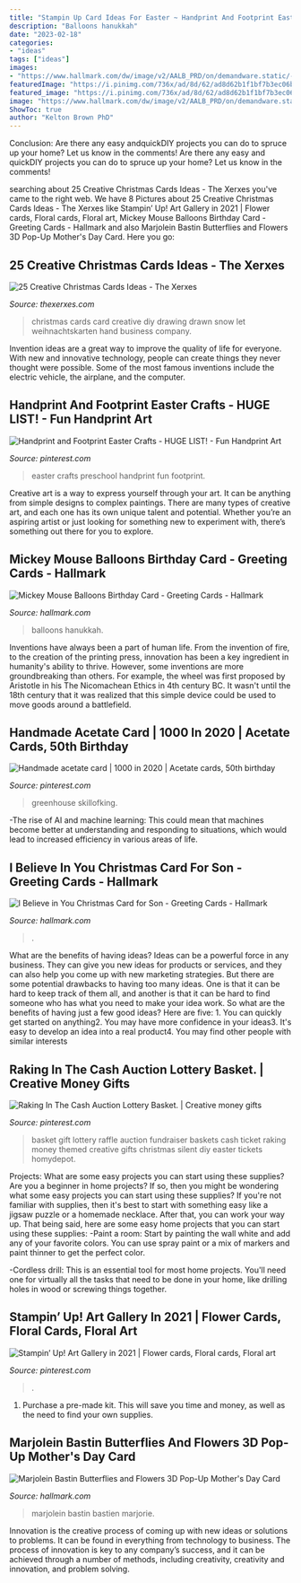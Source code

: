 ```yaml
---
title: "Stampin Up Card Ideas For Easter ~ Handprint And Footprint Easter Crafts"
description: "Balloons hanukkah"
date: "2023-02-18"
categories:
- "ideas"
tags: ["ideas"]
images:
- "https://www.hallmark.com/dw/image/v2/AALB_PRD/on/demandware.static/-/Sites-hallmark-master/default/dw853f43ff/images/finished-goods/Mickey-Mouse-Balloons-Birthday-Card-root-429HBD1580_PV.1.HBD1580.JPG_Source_Image.jpg"
featuredImage: "https://i.pinimg.com/736x/ad/8d/62/ad8d62b1f1bf7b3ec06b645be6a48e07.jpg"
featured_image: "https://i.pinimg.com/736x/ad/8d/62/ad8d62b1f1bf7b3ec06b645be6a48e07.jpg"
image: "https://www.hallmark.com/dw/image/v2/AALB_PRD/on/demandware.static/-/Sites-hallmark-master/default/dw853f43ff/images/finished-goods/Mickey-Mouse-Balloons-Birthday-Card-root-429HBD1580_PV.1.HBD1580.JPG_Source_Image.jpg"
ShowToc: true
author: "Kelton Brown PhD"
---
```



Conclusion: Are there any easy andquickDIY projects you can do to spruce up your home? Let us know in the comments!
Are there any easy and quickDIY projects you can do to spruce up your home? Let us know in the comments!

	

		
searching about 25 Creative Christmas Cards Ideas - The Xerxes you've came to the right web. We have 8 Pictures about 25 Creative Christmas Cards Ideas - The Xerxes like Stampin’ Up! Art Gallery in 2021 | Flower cards, Floral cards, Floral art, Mickey Mouse Balloons Birthday Card - Greeting Cards - Hallmark and also Marjolein Bastin Butterflies and Flowers 3D Pop-Up Mother&#039;s Day Card. Here you go:
		
    
## 25 Creative Christmas Cards Ideas - The Xerxes

<img loading=lazy src="http://thexerxes.com/wp-content/uploads/2015/11/122.jpg" onerror="this.onerror=null;this.src='https://tse2.mm.bing.net/th?id=OIP.QNQ-BSc199RXc-SfHDtTggHaLI&amp;pid=15.1';" alt="25 Creative Christmas Cards Ideas - The Xerxes">

_Source: thexerxes.com_

>christmas cards card creative diy drawing drawn snow let weihnachtskarten hand business company. 

	

Invention ideas are a great way to improve the quality of life for everyone. With new and innovative technology, people can create things they never thought were possible. Some of the most famous inventions include the electric vehicle, the airplane, and the computer.

    
## Handprint And Footprint Easter Crafts - HUGE LIST! - Fun Handprint Art

<img loading=lazy src="https://i.pinimg.com/736x/60/6b/eb/606beba29d47f548bfe5851812ad2d9c.jpg" onerror="this.onerror=null;this.src='https://tse2.mm.bing.net/th?id=OIP.y49TgqATeWMkMsrXTi0fLQHaLa&amp;pid=15.1';" alt="Handprint and Footprint Easter Crafts - HUGE LIST! - Fun Handprint Art">

_Source: pinterest.com_

>easter crafts preschool handprint fun footprint. 

	

Creative art is a way to express yourself through your art. It can be anything from simple designs to complex paintings. There are many types of creative art, and each one has its own unique talent and potential. Whether you’re an aspiring artist or just looking for something new to experiment with, there’s something out there for you to explore.

    
## Mickey Mouse Balloons Birthday Card - Greeting Cards - Hallmark

<img loading=lazy src="https://www.hallmark.com/dw/image/v2/AALB_PRD/on/demandware.static/-/Sites-hallmark-master/default/dw853f43ff/images/finished-goods/Mickey-Mouse-Balloons-Birthday-Card-root-429HBD1580_PV.1.HBD1580.JPG_Source_Image.jpg" onerror="this.onerror=null;this.src='https://tse4.mm.bing.net/th?id=OIP.KAWjDjM7zhQM8Dqjha0bAAHaKz&amp;pid=15.1';" alt="Mickey Mouse Balloons Birthday Card - Greeting Cards - Hallmark">

_Source: hallmark.com_

>balloons hanukkah. 

	

Inventions have always been a part of human life. From the invention of fire, to the creation of the printing press, innovation has been a key ingredient in humanity's ability to thrive. However, some inventions are more groundbreaking than others. For example, the wheel was first proposed by Aristotle in his The Nicomachean Ethics in 4th century BC. It wasn't until the 18th century that it was realized that this simple device could be used to move goods around a battlefield.

    
## Handmade Acetate Card | 1000 In 2020 | Acetate Cards, 50th Birthday

<img loading=lazy src="https://i.pinimg.com/736x/ac/9f/fa/ac9ffac498c1a82e1ca97169c847963d.jpg" onerror="this.onerror=null;this.src='https://tse1.mm.bing.net/th?id=OIP.LU1yaJcrpwJbLUOPsQVxvgHaJ3&amp;pid=15.1';" alt="Handmade acetate card | 1000 in 2020 | Acetate cards, 50th birthday">

_Source: pinterest.com_

>greenhouse skillofking. 

	

-The rise of AI and machine learning: This could mean that machines become better at understanding and responding to situations, which would lead to increased efficiency in various areas of life.

    
## I Believe In You Christmas Card For Son - Greeting Cards - Hallmark

<img loading=lazy src="https://www.hallmark.com/dw/image/v2/AALB_PRD/on/demandware.static/-/Sites-hallmark-master/default/dw0a20a757/images/finished-goods/Heart-Ornament-Christmas-Card-for-Son_429XZH3474_05.jpg?sw=1920" onerror="this.onerror=null;this.src='https://tse2.mm.bing.net/th?id=OIP.J9sdta8WCzzhZWtntwaebAHaHa&amp;pid=15.1';" alt="I Believe in You Christmas Card for Son - Greeting Cards - Hallmark">

_Source: hallmark.com_

>. 

	

What are the benefits of having ideas?
Ideas can be a powerful force in any business. They can give you new ideas for products or services, and they can also help you come up with new marketing strategies. But there are some potential drawbacks to having too many ideas. One is that it can be hard to keep track of them all, and another is that it can be hard to find someone who has what you need to make your idea work. So what are the benefits of having just a few good ideas? Here are five: 1. You can quickly get started on anything2. You may have more confidence in your ideas3. It's easy to develop an idea into a real product4. You may find other people with similar interests
    
## Raking In The Cash Auction Lottery Basket. | Creative Money Gifts

<img loading=lazy src="https://i.pinimg.com/736x/06/9b/f0/069bf0d083458e5bf76ae5e90b5bf8be.jpg" onerror="this.onerror=null;this.src='https://tse4.mm.bing.net/th?id=OIP.46w3o4ln_tO0yiVHAmhr9gHaJ3&amp;pid=15.1';" alt="Raking In The Cash Auction Lottery Basket. | Creative money gifts">

_Source: pinterest.com_

>basket gift lottery raffle auction fundraiser baskets cash ticket raking money themed creative gifts christmas silent diy easter tickets homydepot. 

	

Projects: What are some easy projects you can start using these supplies?
Are you a beginner in home projects? If so, then you might be wondering what some easy projects you can start using these supplies? If you're not familiar with supplies, then it's best to start with something easy like a jigsaw puzzle or a homemade necklace. After that, you can work your way up. That being said, here are some easy home projects that you can start using these supplies: 
-Paint a room: Start by painting the wall white and add any of your favorite colors. You can use spray paint or a mix of markers and paint thinner to get the perfect color. 

-Cordless drill: This is an essential tool for most home projects. You'll need one for virtually all the tasks that need to be done in your home, like drilling holes in wood or screwing things together.

    
## Stampin’ Up! Art Gallery In 2021 | Flower Cards, Floral Cards, Floral Art

<img loading=lazy src="https://i.pinimg.com/736x/ad/8d/62/ad8d62b1f1bf7b3ec06b645be6a48e07.jpg" onerror="this.onerror=null;this.src='https://tse1.mm.bing.net/th?id=OIP.8mzl5HHIb47Qt5qAr5RnkAHaJ3&amp;pid=15.1';" alt="Stampin’ Up! Art Gallery in 2021 | Flower cards, Floral cards, Floral art">

_Source: pinterest.com_

>. 

	

1. Purchase a pre-made kit. This will save you time and money, as well as the need to find your own supplies.

    
## Marjolein Bastin Butterflies And Flowers 3D Pop-Up Mother&#039;s Day Card

<img loading=lazy src="https://www.hallmark.com/dw/image/v2/AALB_PRD/on/demandware.static/-/Sites-hallmark-master/default/dw0827b08e/images/finished-goods/Marjolein-Bastin-Butterflies-&amp;-Flowers-3D-PopUp-Mothers-Day-Card_799MPI9914_01.jpg?sw=1920" onerror="this.onerror=null;this.src='https://tse2.mm.bing.net/th?id=OIP.2n25UHDCeP9q7etUNDAXXAHaHa&amp;pid=15.1';" alt="Marjolein Bastin Butterflies and Flowers 3D Pop-Up Mother&#039;s Day Card">

_Source: hallmark.com_

>marjolein bastin bastien marjorie. 

	

Innovation is the creative process of coming up with new ideas or solutions to problems. It can be found in everything from technology to business. The process of innovation is key to any company’s success, and it can be achieved through a number of methods, including creativity, creativity and innovation, and problem solving.

